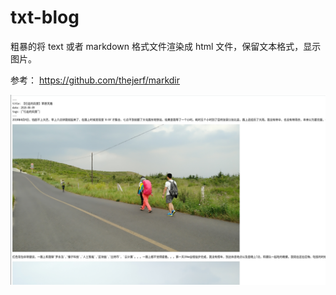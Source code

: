 # txt-blog
粗暴的将 text 或者 markdown 格式文件渲染成 html 文件，保留文本格式，显示图片。


参考： https://github.com/thejerf/markdir

![demo](demo.png)
